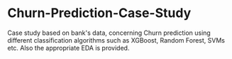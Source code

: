 # Churn-Prediction-Case-Study

Case study based on bank's data, concerning Churn prediction using different classification algorithms such as XGBoost, Random Forest, SVMs etc. Also the appropriate EDA is provided.

